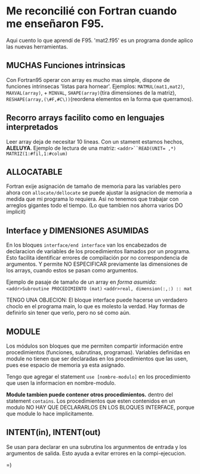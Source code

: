 # Me reconcilié con Fortran cuando me enseñaron F95.

Aqui cuento lo que aprendí de F95. 'mat2.f95' es un programa donde aplico las nuevas herramientas.

## MUCHAS Funciones intrinsicas

Con Fortran95 operar con array es mucho mas simple, dispone de funciones intrinsecas 'listas para hornear'. Ejemplos: `MATMUL(mat1,mat2)`, `MAXVAL(array)`, + `MINVAL`, `SHAPE(array)`(tira dimensiones de la matriz), `RESHAPE(array,(\#F,#C\))`(reordena elementos en la forma que querramos). 

## Recorro arrays facilito como en lenguajes interpretados

Leer array deja de necesitar 10 lineas. Con un stament estamos hechos, **ALELUYA**. 
Ejemplo de lectura de una matriz: 
`<addr>``READ(UNIT= ,*) MATRIZ(1:#fil,1:#colum)`

## ALLOCATABLE

Fortran exije asignación de tamaño de memoria para las variables pero ahora con `allocate/dellocate` se puede ajustar la asignacion de memoria a medida que mi programa lo requiera. Asi no tenemos que trabajar con arreglos gigantes todo el tiempo. (Lo que tambien nos ahorra varios DO implicit)

## Interface y DIMENSIONES ASUMIDAS

En los bloques `interface/end interface` van los encabezados de declaracion de variables de los procedimientos llamados por un programa. Esto facilita identificar errores de compilación por no correspondencia de argumentos. Y permite NO ESPECIFICAR previamente las dimensiones de los arrays, cuando estos se pasan como argumentos.

Ejemplo de pasaje de tamaño de un array en _forma asumida_: 
`<addr>Subroutine PROCEDIMIENTO (mat)`
`<addr>real, dimension(:,:) :: mat`

TENGO UNA OBJECION: El bloque interface puede hacerse un verdadero choclo en el programa main, lo que es molesto la verdad. Hay formas de definirlo sin tener que verlo, pero no sé como aún.

## MODULE

Los módulos son bloques que me permiten compartir información entre procedimientos (funciones, subrutinas, programas). Variables definidas en module no tienen que ser declaradas en los procedimientos que las usen, pues ese espacio de memoria ya esta asignado.

Tengo que agregar el statement `use [nombre-modulo]` en los procedimiento que usen la informacion en nombre-modulo.

**Module tambien puede contener otros procedimientos.** dentro del statement `contains`. Los procedimientos que esten contenidos en un modulo NO HAY QUE DECLARARLOS EN LOS BLOQUES INTERFACE, porque que module lo hace implicitamente.


## INTENT(in), INTENT(out)

Se usan para declarar en una subrutina los argunmentos de entrada y los argumentos de salida. Esto ayuda a evitar errores en la compi-ejecucion.

=)




